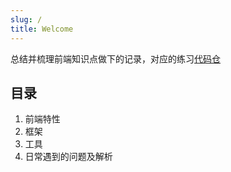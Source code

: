 ```yaml
---
slug: /
title: Welcome
---
```


总结并梳理前端知识点做下的记录，对应的练习[代码仓](https://gitee.com/pengfei19981209/blog-codes)

## 目录

1. 前端特性
2. 框架
3. 工具
4. 日常遇到的问题及解析
